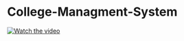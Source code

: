 # College-Managment-System
[![Watch the video](https://i.imgur.com/vKb2F1B.png)](https://youtu.be/S8exEkodlRE)

